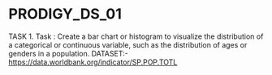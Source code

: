 # PRODIGY_DS_01
TASK 1. Task : Create a bar chart or histogram to visualize the distribution of a categorical or continuous variable, such as the distribution of ages or genders in a population.
DATASET:-https://data.worldbank.org/indicator/SP.POP.TOTL
